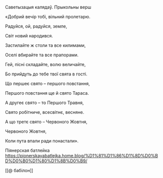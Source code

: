 
Саветызацыя калядаў. Прыкольны верш

«Добрий вечір тобі, вільний пролетарю.

Радуйся, ой, радуйся, земле,

Світ новий народився.

Застилайте ж столи та все килимами,

Оселі вбирайте та все прапорами.

Гей, пісні складайте, волю величайте,

Бо прийдуть до тебе твої свята в гості.

Що першеє свято – першого повстання,

Першого повстання ще й свято Тараса.

А другеє свято – то Першого Травня,

Свято робітниче, всесвітнє, весняне.

А що третє свято – Червоного Жовтня,

Червоного Жовтня,

Коли пута впали ради понастали».


Піянерская батлейка
https://pionerskayabatlejka.home.blog/%D1%81%D1%86%D1%8D%D0%BD%D0%B0%D1%80%D1%8B%D0%B9/

[[@ бабілон]]